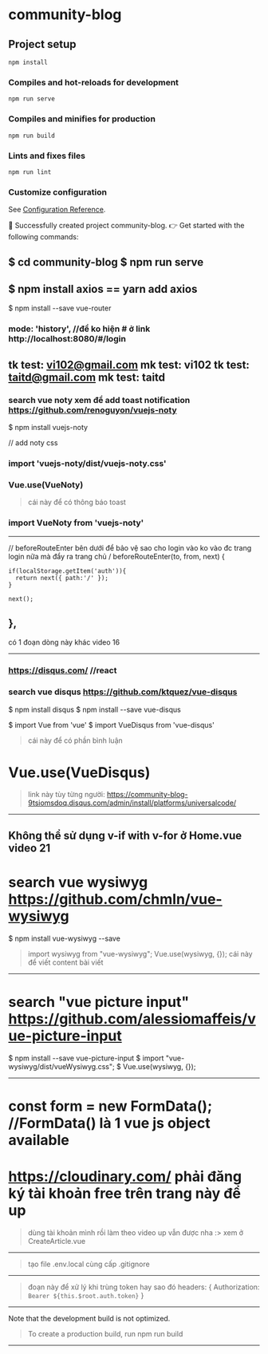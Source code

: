 # community-blog

## Project setup
```
npm install
```

### Compiles and hot-reloads for development
```
npm run serve
```

### Compiles and minifies for production
```
npm run build
```

### Lints and fixes files
```
npm run lint
```

### Customize configuration
See [Configuration Reference](https://cli.vuejs.org/config/).

🎉  Successfully created project community-blog.
👉  Get started with the following commands:

 $ cd community-blog
 $ npm run serve
----------------------------------------------
 $ npm install axios == yarn add axios
-----------------------------------------------
$ npm install --save vue-router

<!-- them fa-spin để quay như thật  -->
<i class="fas fa-spin fa-spinner" v-if="loading"></i> 

### mode: 'history', //để ko hiện # ở link http://localhost:8080/#/login

tk test: vi102@gmail.com
mk test: vi102
tk test: taitd@gmail.com
mk test: taitd
---------------------------------------------------------------
### search vue noty xem để add toast notification https://github.com/renoguyon/vuejs-noty
$ npm install vuejs-noty

// add noty css 
### import 'vuejs-noty/dist/vuejs-noty.css'

### Vue.use(VueNoty)
>cái này để có thông báo toast
### import VueNoty from 'vuejs-noty'

---------------------------------------------------------------
// beforeRouteEnter bên dưới để bảo vệ sao cho login vào ko vào đc trang login nữa mà đẩy ra trang chủ / 
	beforeRouteEnter(to, from, next) {

    if(localStorage.getItem('auth')){
      return next({ path:'/' });
    }

    next();
  },
--------------------------------------------------------------------------------
có 1 đoạn dòng này khác video 16
<div class="col-md-8 offset-md-2"  v-for="article in articles" :key="article.id">

-------------------------------------------------------------------------------------

### https://disqus.com/   //react

### search vue disqus   https://github.com/ktquez/vue-disqus

$ npm install disqus
$ npm install --save vue-disqus

$ import Vue from 'vue'
$ import VueDisqus from 'vue-disqus'
>cái này để có phần bình luận
# Vue.use(VueDisqus)
>link này tùy từng người: 
>https://community-blog-9tsiomsdoq.disqus.com/admin/install/platforms/universalcode/
------------------------------------------
Không thể sử dụng v-if with v-for ở Home.vue video 21
---------------------------------------
# search vue wysiwyg  https://github.com/chmln/vue-wysiwyg
$ npm install vue-wysiwyg --save

> import wysiwyg from "vue-wysiwyg";
> Vue.use(wysiwyg, {});
>cái này để viết content bài viết

------------------------------------------------
# search "vue picture input" https://github.com/alessiomaffeis/vue-picture-input
$ npm install --save vue-picture-input
$ import "vue-wysiwyg/dist/vueWysiwyg.css";
$ Vue.use(wysiwyg, {});

-------------------------------------------
# const form = new FormData(); //FormData() là 1 vue js object available
# https://cloudinary.com/ phải đăng ký tài khoản free trên trang này để up
>dùng tài khoản mình rồi làm theo video up vẫn được nha :> 
>xem ở CreateArticle.vue
----------------------------------------------------------------
>tạo file .env.local cùng cấp .gitignore 

<!-- console.log(process.env) không hiện ra nội dung của file .env.local như video 24  -->

----------------------------------------------------------------------
>đoạn này để xử lý khi trùng token hay sao đó
headers: {
      Authorization: `Bearer ${this.$root.auth.token}`
}
----------------------------------------------------------------------

 Note that the development build is not optimized.
 >To create a production build, run npm run build
<!-- sau khi build xong sẽ xuất hiện 1 thư mục tên dist  -->
-----------------------------------------------
